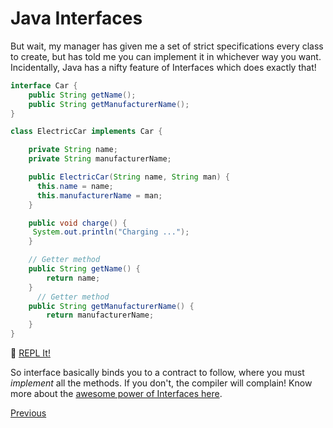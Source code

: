 # Java Interfaces

But wait, my manager has given me a set of strict specifications every class to create, but has told me you can implement it in whichever way you want. Incidentally, Java has a nifty feature of Interfaces which does exactly that!

```java
interface Car {
    public String getName();
    public String getManufacturerName();
}

class ElectricCar implements Car {

    private String name;
    private String manufacturerName;

    public ElectricCar(String name, String man) {
      this.name = name;
      this.manufacturerName = man;
    }

    public void charge() {
     System.out.println("Charging ...");
    }

    // Getter method
    public String getName() {
        return name;
    }
      // Getter method
    public String getManufacturerName() {
        return manufacturerName;
    }
}
```

:rocket: [REPL It!](https://repl.it/CJZa/0)

So interface basically binds you to a contract to follow, where you must _implement_ all the methods. If you don't, the compiler will complain! Know more about the [awesome power of Interfaces here](Java-Interfaces).

[Previous](Java-Basics)
